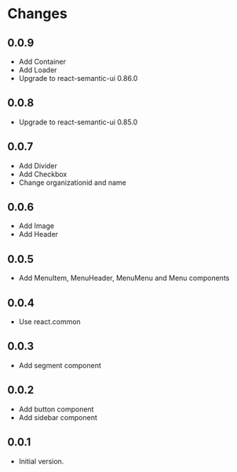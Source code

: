 # Changes

## 0.0.9

* Add Container
* Add Loader
* Upgrade to react-semantic-ui 0.86.0

## 0.0.8

* Upgrade to react-semantic-ui 0.85.0

## 0.0.7

* Add Divider
* Add Checkbox
* Change organizationid and name

## 0.0.6

* Add Image
* Add Header

## 0.0.5

* Add MenuItem, MenuHeader, MenuMenu and Menu components

## 0.0.4

* Use react.common

## 0.0.3

* Add segment component

## 0.0.2

* Add button component
* Add sidebar component

## 0.0.1

* Initial version.
